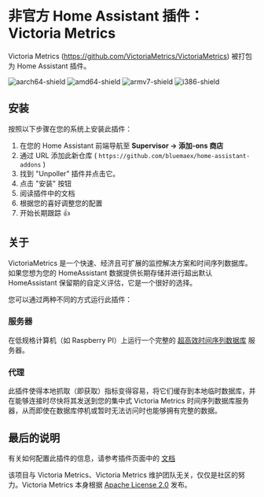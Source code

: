 # 非官方 Home Assistant 插件：Victoria Metrics

Victoria Metrics (<https://github.com/VictoriaMetrics/VictoriaMetrics>) 被打包为 Home Assistant 插件。

![aarch64-shield](https://img.shields.io/badge/aarch64-yes-green)
![amd64-shield](https://img.shields.io/badge/amd64-yes-green)
![armv7-shield](https://img.shields.io/badge/armv7-yes-green)
![i386-shield](https://img.shields.io/badge/i386-yes-green)

## 安装

按照以下步骤在您的系统上安装此插件：

1. 在您的 Home Assistant 前端导航至 **Supervisor -> 添加-ons 商店**
1. 通过 URL 添加此新仓库
   ( `https://github.com/bluemaex/home-assistant-addons` )
1. 找到 "Unpoller" 插件并点击它。
1. 点击 "安装" 按钮
1. 阅读插件中的文档
1. 根据您的喜好调整您的配置
1. 开始长期跟踪 👍

## 关于

VictoriaMetrics 是一个快速、经济且可扩展的监控解决方案和时间序列数据库。如果您想为您的 HomeAssistant 数据提供长期存储并进行超出默认 HomeAssistant 保留期的自定义评估，它是一个很好的选择。

您可以通过两种不同的方式运行此插件：

### 服务器

在低规格计算机（如 Raspberry PI）上运行一个完整的
[超高效时间序列数据库](https://github.com/VictoriaMetrics/VictoriaMetrics#prominent-features) 服务器。

### 代理

此插件使得本地抓取（即获取）指标变得容易，将它们缓存到本地临时数据库，并在能够连接时尽快将其发送到您的集中式 Victoria Metrics 时间序列数据库服务器，从而即使在数据库停机或暂时无法访问时也能够拥有完整的数据。

## 最后的说明

有关如何配置此插件的信息，请参考插件页面中的
[文档](DOCS.md)

该项目与 Victoria Metrics、Victoria Metrics 维护团队无关，仅仅是社区的努力。Victoria Metrics 本身根据
[Apache License 2.0](https://github.com/VictoriaMetrics/VictoriaMetrics/blob/master/LICENSE) 发布。